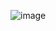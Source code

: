 ![image](https://user-images.githubusercontent.com/93654396/179393101-87f340e5-6ecf-4e41-903c-e56fe44a7b8a.png)
